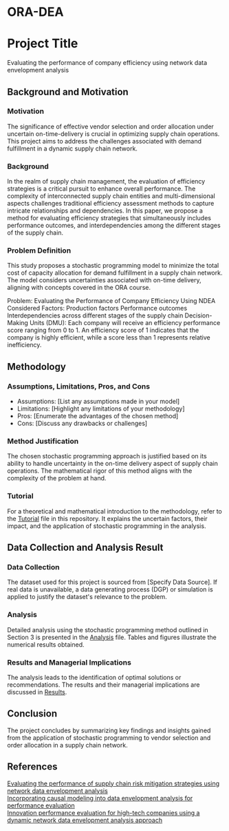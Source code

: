 # ORA-DEA

# Project Title
Evaluating the performance of company efficiency using network data envelopment analysis

## Background and Motivation

### Motivation
The significance of effective vendor selection and order allocation under uncertain on-time-delivery is crucial in optimizing supply chain operations. This project aims to address the challenges associated with demand fulfillment in a dynamic supply chain network.

### Background
In the realm of supply chain management, the evaluation of efficiency strategies is a critical pursuit to enhance overall performance. 
The complexity of interconnected supply chain entities and multi-dimensional aspects challenges traditional efficiency assessment methods to capture intricate relationships and dependencies.
In this paper, we propose a method for evaluating efficiency strategies that simultaneously includes performance outcomes, and interdependencies among the different stages of the supply chain. 

### Problem Definition
This study proposes a stochastic programming model to minimize the total cost of capacity allocation for demand fulfillment in a supply chain network. The model considers uncertainties associated with on-time delivery, aligning with concepts covered in the ORA course.

Problem:
Evaluating the Performance of Company Efficiency Using NDEA
Considered Factors:
Production factors
Performance outcomes
Interdependencies across different stages of the supply chain
Decision-Making Units (DMU):
Each company will receive an efficiency performance score ranging from 0 to 1.
An efficiency score of 1 indicates that the company is highly efficient, while a score less than 1 represents relative inefficiency.


## Methodology

### Assumptions, Limitations, Pros, and Cons
- Assumptions: [List any assumptions made in your model]
- Limitations: [Highlight any limitations of your methodology]
- Pros: [Enumerate the advantages of the chosen method]
- Cons: [Discuss any drawbacks or challenges]

### Method Justification
The chosen stochastic programming approach is justified based on its ability to handle uncertainty in the on-time delivery aspect of supply chain operations. The mathematical rigor of this method aligns with the complexity of the problem at hand.

### Tutorial
For a theoretical and mathematical introduction to the methodology, refer to the [Tutorial](./tutorial.md) file in this repository. It explains the uncertain factors, their impact, and the application of stochastic programming in the analysis.

## Data Collection and Analysis Result

### Data Collection
The dataset used for this project is sourced from [Specify Data Source]. If real data is unavailable, a data generating process (DGP) or simulation is applied to justify the dataset's relevance to the problem.

### Analysis
Detailed analysis using the stochastic programming method outlined in Section 3 is presented in the [Analysis](./analysis.md) file. Tables and figures illustrate the numerical results obtained.

### Results and Managerial Implications
The analysis leads to the identification of optimal solutions or recommendations. The results and their managerial implications are discussed in [Results](./results.md).

## Conclusion
The project concludes by summarizing key findings and insights gained from the application of stochastic programming to vendor selection and order allocation in a supply chain network. 

## References
[Evaluating the performance of supply chain risk mitigation strategies using network data envelopment analysis](https://www.sciencedirect.com/science/article/pii/S0377221722002235) \
[Incorporating causal modeling into data envelopment analysis for performance evaluation](https://link.springer.com/article/10.1007/s10479-023-05486-0) \
[Innovation performance evaluation for high-tech companies using a dynamic network data envelopment analysis approach](https://www.sciencedirect.com/science/article/abs/pii/S0377221720308870)


<!-- 
limitation/future work ?
-> input dimension
how to improve?

insight???
論文與實務之間的關聯（思考問題 > 思考解法）
high level -->


